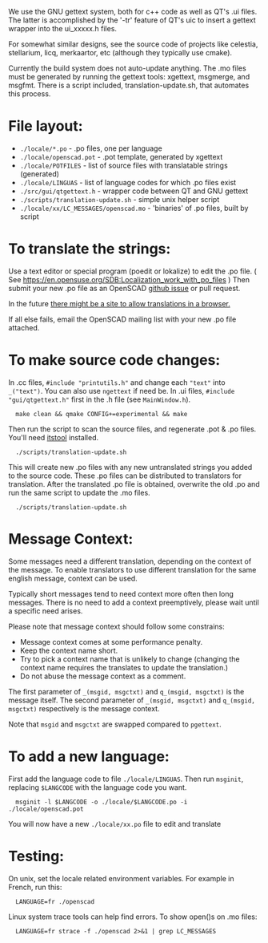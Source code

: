 We use the GNU gettext system, both for c++ code as well as QT's .ui files.
The latter is accomplished by the '-tr' feature of QT's uic to insert
a gettext wrapper into the ui_xxxxx.h files. 

For somewhat similar designs, see the source code of projects like celestia, 
stellarium, licq, merkaartor, etc (although they typically use cmake).

Currently the build system does not auto-update anything. The .mo files must
be generated by running the gettext tools: xgettext, msgmerge, and msgfmt.
There is a script included, translation-update.sh, that automates this process.

# File layout:

* `./locale/*.po` - .po files, one per language
* `./locale/openscad.pot` - .pot template, generated by xgettext
* `./locale/POTFILES` - list of source files with translatable strings (generated)
* `./locale/LINGUAS` - list of language codes for which .po files exist
* `./src/gui/qtgettext.h` - wrapper code between QT and GNU gettext
* `./scripts/translation-update.sh` - simple unix helper script
* `./locale/xx/LC_MESSAGES/openscad.mo` - 'binaries' of .po files, built by script

# To translate the strings:

Use a text editor or special program (poedit or lokalize) to edit the .po file.
( See https://en.opensuse.org/SDB:Localization_work_with_po_files )
Then submit your new .po file as an OpenSCAD [github issue](https://github.com/openscad/openscad/issues/) or pull request.

In the future [there might be a site to allow translations in a browser.](https://translations.launchpad.net/openscad)

If all else fails, email the OpenSCAD mailing list with your new .po 
file attached.

# To make source code changes:

In .cc files, `#include "printutils.h"` and change each `"text"` into `_("text")`. You can also use `ngettext` if need be.
In .ui files, `#include "gui/qtgettext.h"` first in the .h file (see `MainWindow.h`).

      make clean && qmake CONFIG+=experimental && make

Then run the script to scan the source files, and regenerate .pot & .po files.
You'll need [itstool](http://itstool.org/) installed.

      ./scripts/translation-update.sh

This will create new .po files with any new untranslated strings you 
added to the source code. These .po files can be distributed to 
translators for translation. After the translated .po file is obtained, 
overwrite the old .po and run the same script to update the .mo files.

      ./scripts/translation-update.sh

# Message Context:

Some messages need a different translation, depending on the context
of the message. To enable translators to use different translation for
the same english message, context can be used.

Typically short messages tend to need context more often then long messages.
There is no need to add a context preemptively, please wait until a specific
need arises.

Please note that message context should follow some constrains:
* Message context comes at some performance penalty.
* Keep the context name short.
* Try to pick a context name that is unlikely to change (changing the context name requires the translates to update the translation.)
* Do not abuse the message context as a comment.

The first parameter of `_(msgid, msgctxt)` and `q_(msgid, msgctxt)` is the message itself.
The second parameter of `_(msgid, msgctxt)` and `q_(msgid, msgctxt)` respectively is the message context.

Note that `msgid` and `msgctxt` are swapped compared to `pgettext`.

# To add a new language:

First add the language code to file `./locale/LINGUAS`. Then run `msginit`,
replacing `$LANGCODE` with the language code you want. 

      msginit -l $LANGCODE -o ./locale/$LANGCODE.po -i ./locale/openscad.pot

You will now have a new `./locale/xx.po` file to edit and translate

# Testing:

On unix, set the locale related environment variables. For example in 
French, run this:

      LANGUAGE=fr ./openscad

Linux system trace tools can help find errors. To show open()s on .mo files:

      LANGUAGE=fr strace -f ./openscad 2>&1 | grep LC_MESSAGES

